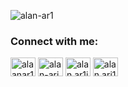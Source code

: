 <p align="left"> <img src="https://komarev.com/ghpvc/?username=alan-ar1&label=Profile%20views&color=0e75b6&style=flat" alt="alan-ar1" /> </p>

<h3 align="left">Connect with me:</h3>
<p align="left">
<a href="https://x.com/a1an_ar1" target="_blank"><img align="center" src="https://raw.githubusercontent.com/rahuldkjain/github-profile-readme-generator/master/src/images/icons/Social/twitter.svg" alt="alaanar1" height="30" width="40" /></a>
<a href="https://stackoverflow.com/users/20175437/alan-ari" target="_blank"><img align="center" src="https://raw.githubusercontent.com/rahuldkjain/github-profile-readme-generator/master/src/images/icons/Social/stack-overflow.svg" alt="alan-ari" height="30" width="40" /></a>
<a href="https://fb.com/alan.ar1i" target="_blank"><img align="center" src="https://raw.githubusercontent.com/rahuldkjain/github-profile-readme-generator/master/src/images/icons/Social/facebook.svg" alt="alan.ar1i" height="30" width="40" /></a>
<a href="https://instagram.com/alan.ari1" target="_blank"><img align="center" src="https://raw.githubusercontent.com/rahuldkjain/github-profile-readme-generator/master/src/images/icons/Social/instagram.svg" alt="alan.ari1" height="30" width="40" /></a>
</p>
